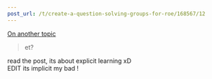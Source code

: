 ```yaml
---
post_url: /t/create-a-question-solving-groups-for-roe/168567/12
---
```

[On another topic](/t/99838/2)

> et?

read the post, its about explicit learning xD  
EDIT its implicit my bad !